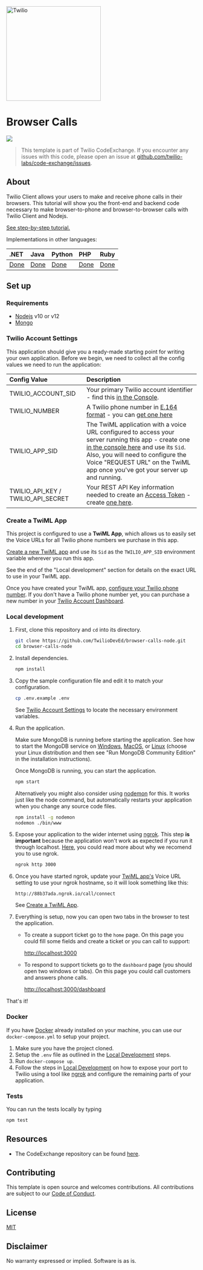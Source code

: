 <a href="https://www.twilio.com">
  <img src="https://static0.twilio.com/marketing/bundles/marketing/img/logos/wordmark-red.svg" alt="Twilio" width="250" />
</a>

# Browser Calls

![](https://github.com/TwilioDevEd/browser-calls-node/workflows/Node.js/badge.svg)

> This template is part of Twilio CodeExchange. If you encounter any issues with this code, please open an issue at [github.com/twilio-labs/code-exchange/issues](https://github.com/twilio-labs/code-exchange/issues).

## About

Twilio Client allows your users to make and receive phone calls in their browsers. This tutorial will show you the front-end and backend code necessary to make browser-to-phone and browser-to-browser calls with Twilio Client and Nodejs.

[See step-by-step tutorial.](https://www.twilio.com/docs/tutorials/walkthrough/browser-calls/node/express)

Implementations in other languages:

| .NET | Java | Python | PHP | Ruby |
| :--- | :--- | :----- | :-- | :--- |
| [Done](https://github.com/TwilioDevEd/browser-calls-csharp) | [Done](https://github.com/TwilioDevEd/browser-calls-spark)  | [Done](https://github.com/TwilioDevEd/browser-calls-django)  | [Done](https://github.com/TwilioDevEd/browser-calls-laravel) | [Done](https://github.com/TwilioDevEd/browser-calls-rails)  |

## Set up

### Requirements

- [Nodejs](https://nodejs.org/) v10 or v12
- [Mongo](https://docs.mongodb.com/manual/administration/install-community/)

### Twilio Account Settings

This application should give you a ready-made starting point for writing your own application.
Before we begin, we need to collect all the config values we need to run the application:

| Config Value | Description            |
| :----------- | :----------------------|
| TWILIO_ACCOUNT_SID  | Your primary Twilio account identifier - find this [in the Console](https://www.twilio.com/console).|
| TWILIO_NUMBER | A Twilio phone number in [E.164 format](https://en.wikipedia.org/wiki/E.164) - you can [get one here](https://www.twilio.com/console/phone-numbers/incoming) |
| TWILIO_APP_SID | The TwiML application with a voice URL configured to access your server running this app - create one [in the console here](https://www.twilio.com/console/voice/twiml/apps) and use its `Sid`. Also, you will need to configure the Voice "REQUEST URL" on the TwiML app once you've got your server up and running. |
| TWILIO_API_KEY / TWILIO_API_SECRET | Your REST API Key information needed to create an [Access Token](https://www.twilio.com/docs/iam/access-tokens) - create [one here](https://www.twilio.com/console/project/api-keys). |

### Create a TwiML App

This project is configured to use a **TwiML App**, which allows us to easily set the Voice URLs for all Twilio phone numbers we purchase in this app.

[Create a new TwiML app](https://www.twilio.com/console/voice/twiml/apps) and use its `Sid` as the `TWILIO_APP_SID` environment variable wherever you run this app.

See the end of the "Local development" section for details on the exact URL to use in your TwiML app.

Once you have created your TwiML app, [configure your Twilio phone number](https://support.twilio.com/hc/en-us/articles/223180928-How-Do-I-Create-a-TwiML-App-). If you don't have a Twilio phone number yet, you can purchase a new number in your [Twilio Account Dashboard](https://www.twilio.com/console/phone-numbers/search). 

### Local development

1. First, clone this repository and `cd` into its directory.

   ```bash
   git clone https://github.com/TwilioDevEd/browser-calls-node.git
   cd browser-calls-node
   ```

2. Install dependencies.

   ```bash
   npm install
   ```

3. Copy the sample configuration file and edit it to match your configuration.

   ```bash
   cp .env.example .env
   ```

   See [Twilio Account Settings](#twilio-account-settings) to locate the necessary environment variables.

4. Run the application.

   Make sure MongoDB is running before starting the application. See how to start the MongoDB service on
   [Windows](https://docs.mongodb.com/manual/tutorial/install-mongodb-on-windows/#start-mongodb-community-edition-as-a-windows-service), [MacOS](https://docs.mongodb.com/manual/tutorial/install-mongodb-on-os-x/#run-mongodb-community-edition), or [Linux](https://docs.mongodb.com/manual/administration/install-on-linux/) (choose your Linux distribution and then see "Run MongoDB Community Edition" in the installation instructions).

   Once MongoDB is running, you can start the application.

   ```bash
   npm start
   ```

   Alternatively you might also consider using [nodemon](https://github.com/remy/nodemon) for this. It works just like
   the node command, but automatically restarts your application when you change any source code files.

   ```bash
   npm install -g nodemon
   nodemon ./bin/www
   ```

5. Expose your application to the wider internet using [ngrok](http://ngrok.com). This step
   **is important** because the application won't work as expected if you run it through
   localhost. [Here](https://www.twilio.com/blog/2015/09/6-awesome-reasons-to-use-ngrok-when-testing-webhooks.html), you could read more about why we recomend you to use ngrok.

   ```bash
   ngrok http 3000
   ```

6. Once you have started ngrok, update your [TwiML app's](#create-a-twiml-app) Voice URL setting to use
   your ngrok hostname, so it will look something like this: 
   
   ```
   http://88b37ada.ngrok.io/call/connect
   ```
   
   See [Create a TwiML App](#create-a-twiml-App).

7. Everything is setup, now you can open two tabs in the browser to test the application.

   - To create a support ticket go to the `home` page. On this page you could fill some fields and create a ticket or you can call to support:

       [http://localhost:3000](http://localhost:3000)

   - To respond to support tickets go to the `dashboard` page (you should open two windows or tabs). On this page you could call customers and answers phone calls.

       [http://localhost:3000/dashboard](http://localhost:3000/dashboard)

That's it!

### Docker

If you have [Docker](https://www.docker.com/) already installed on your machine, you can use our `docker-compose.yml` to setup your project.

1. Make sure you have the project cloned.
2. Setup the `.env` file as outlined in the [Local Development](#local-development) steps.
3. Run `docker-compose up`.
4. Follow the steps in [Local Development](#local-development) on how to expose your port to Twilio using a tool like [ngrok](https://ngrok.com/) and configure the remaining parts of your application.

### Tests

You can run the tests locally by typing

```bash
npm test
```

## Resources

- The CodeExchange repository can be found [here](https://github.com/twilio-labs/code-exchange/).

## Contributing

This template is open source and welcomes contributions. All contributions are subject to our [Code of Conduct](https://github.com/twilio-labs/.github/blob/master/CODE_OF_CONDUCT.md).

## License

[MIT](http://www.opensource.org/licenses/mit-license.html)

## Disclaimer

No warranty expressed or implied. Software is as is.

[twilio]: https://www.twilio.com
